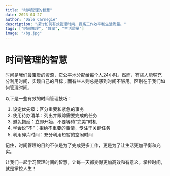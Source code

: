 ```yaml
---
title: "时间管理的智慧"
date: 2023-04-27
author: "Dale Carnegie"
description: "探讨如何有效管理时间，提高工作效率和生活质量。"
tags: ["时间管理", "效率", "生活质量"]
image: "/bg.jpg"
---
```


# 时间管理的智慧

时间是我们最宝贵的资源，它公平地分配给每个人24小时。然而，有些人能够充分利用时间，实现自己的目标；而有些人则总是感到时间不够用。区别在于我们如何管理时间。

以下是一些有效的时间管理技巧：

1. 设定优先级：区分重要和紧急的事务
2. 使用待办清单：列出并跟踪需要完成的任务
3. 避免拖延：立即开始，不要等待"完美"时机
4. 学会说"不"：拒绝不重要的事情，专注于关键任务
5. 利用碎片时间：充分利用短暂的空闲时间

记住，时间管理的目的不仅是为了完成更多工作，更是为了让生活更加平衡和充实。

让我们一起学习管理时间的智慧，让每一天都变得更加高效和有意义。掌控时间，就是掌控人生！
